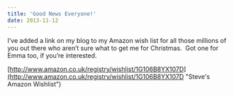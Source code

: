 ```yaml
---
title: 'Good News Everyone!'
date: 2013-11-12
---
```


I&#8217;ve added a link on my blog to my Amazon wish list for all those millions of you out there who aren&#8217;t sure what to get me for Christmas.  Got one for Emma too, if you&#8217;re interested.</p>

[http://www.amazon.co.uk/registry/wishlist/1G106B8YX107D](http://www.amazon.co.uk/registry/wishlist/1G106B8YX107D "Steve's Amazon Wishlist")
